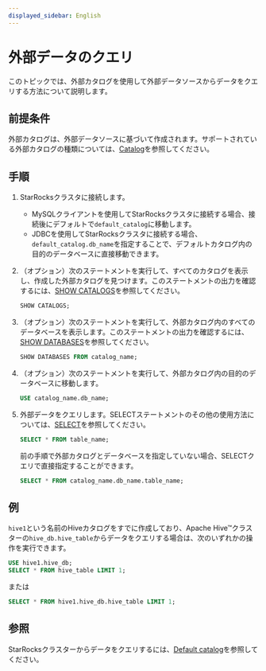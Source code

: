 ```yaml
---
displayed_sidebar: English
---
```


# 外部データのクエリ

このトピックでは、外部カタログを使用して外部データソースからデータをクエリする方法について説明します。

## 前提条件

外部カタログは、外部データソースに基づいて作成されます。サポートされている外部カタログの種類については、[Catalog](../catalog/catalog_overview.md#catalog)を参照してください。

## 手順

1. StarRocksクラスタに接続します。
   - MySQLクライアントを使用してStarRocksクラスタに接続する場合、接続後にデフォルトで`default_catalog`に移動します。
   - JDBCを使用してStarRocksクラスタに接続する場合、`default_catalog.db_name`を指定することで、デフォルトカタログ内の目的のデータベースに直接移動できます。

2. （オプション）次のステートメントを実行して、すべてのカタログを表示し、作成した外部カタログを見つけます。このステートメントの出力を確認するには、[SHOW CATALOGS](../../sql-reference/sql-statements/data-manipulation/SHOW_CATALOGS.md)を参照してください。

      ```SQL
      SHOW CATALOGS;
      ```

3. （オプション）次のステートメントを実行して、外部カタログ内のすべてのデータベースを表示します。このステートメントの出力を確認するには、[SHOW DATABASES](../../sql-reference/sql-statements/data-manipulation/SHOW_DATABASES.md)を参照してください。

      ```SQL
      SHOW DATABASES FROM catalog_name;
      ```

4. （オプション）次のステートメントを実行して、外部カタログ内の目的のデータベースに移動します。

      ```SQL
      USE catalog_name.db_name;
      ```

5. 外部データをクエリします。SELECTステートメントのその他の使用方法については、[SELECT](../../sql-reference/sql-statements/data-manipulation/SELECT.md)を参照してください。

      ```SQL
      SELECT * FROM table_name;
      ```

      前の手順で外部カタログとデータベースを指定していない場合、SELECTクエリで直接指定することができます。

      ```SQL
      SELECT * FROM catalog_name.db_name.table_name;
      ```

## 例

`hive1`という名前のHiveカタログをすでに作成しており、Apache Hive™クラスターの`hive_db.hive_table`からデータをクエリする場合は、次のいずれかの操作を実行できます。

```SQL
USE hive1.hive_db;
SELECT * FROM hive_table LIMIT 1;
```

または

```SQL
SELECT * FROM hive1.hive_db.hive_table LIMIT 1;
```

## 参照

StarRocksクラスターからデータをクエリするには、[Default catalog](../catalog/default_catalog.md)を参照してください。
